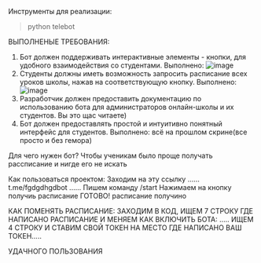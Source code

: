  Инструменты для реализации:
> python
> telebot

ВЫПОЛНЕНЫЕ ТРЕБОВАНИЯ:
1. Бот должен поддерживать интерактивные элементы - кнопки, для удобного взаимодействия со студентами.
Выполнено:
![image](https://github.com/user-attachments/assets/c719dda1-2430-40c6-9a64-a0ec8de9dc85)
2. Студенты должны иметь возможность запросить расписание всех уроков школы, нажав на соответствующую кнопку.
Выполнено:
![image](https://github.com/user-attachments/assets/2d316550-8d78-4388-85f2-a6b3e45e0573)
3. Разработчик должен предоставить документацию по использованию бота для администраторов онлайн-школы и их студентов.
   Вы это щас читаете)
4. Бот должен предоставлять простой и интуитивно понятный интерфейс для студентов.
Выполнено: всё на прошлом скрине(все просто и без гемора)




Для чего нужен бот? 
Чтобы ученикам было проще получать рассписание и нигде его не искать


Как пользоваться проектом:
Заходим на эту ссылку ...... t.me/fgdgdhgdbot ......
Пишем команду /start 
Нажимаем на кнопку получиь расписание
ГОТОВО! расписание получино

КАК ПОМЕНЯТЬ РАСПИСАНИЕ: 
ЗАХОДИМ В КОД, ИЩЕМ 7 СТРОКУ ГДЕ НАПИСАНО РАСПИСАНИЕ И МЕНЯЕМ
КАК ВКЛЮЧИТЬ БОТА:
..... ИЩЕМ 4 СТРОКУ И СТАВИМ СВОЙ ТОКЕН НА МЕСТО ГДЕ НАПИСАНО ВАШ ТОКЕН.....


УДАЧНОГО ПОЛЬЗОВАНИЯ 
